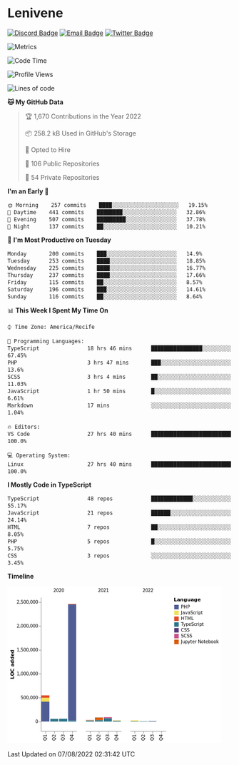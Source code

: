 # Lenivene

[![Discord Badge](https://img.shields.io/badge/-Lenivene%230715-black?style=flat-square&logo=Discord&logoColor=white)](http://discord.com/)
[![Email Badge](https://img.shields.io/badge/-lenivene@msn.com-black?style=flat-square&logo=Gmail&logoColor=white&link=mailto:lenivene@msn.com)](mailto:lenivene@msn.com)
[![Twitter Badge](https://img.shields.io/badge/-@enevinel-black?style=flat-square&logo=twitter&logoColor=white&link=https://twitter.com/enevinel)](https://twitter.com/enevinel)

<!-- https://github-readme-stats.vercel.app/api?username=lenivene&show_icons=true -->

<img src="https://metrics.lecoq.io/lenivene?template=classic&config.timezone=America%2FRecife" alt="Metrics" />

<!--START_SECTION:waka-->
![Code Time](http://img.shields.io/badge/Code%20Time-0%20secs-blue)

![Profile Views](http://img.shields.io/badge/Profile%20Views-0-blue)

![Lines of code](https://img.shields.io/badge/From%20Hello%20World%20I%27ve%20Written-3%20Million%20lines%20of%20code-blue)

**🐱 My GitHub Data** 

> 🏆 1,670 Contributions in the Year 2022
 > 
> 📦 258.2 kB Used in GitHub's Storage 
 > 
> 💼 Opted to Hire
 > 
> 📜 106 Public Repositories 
 > 
> 🔑 54 Private Repositories  
 > 
**I'm an Early 🐤** 

```text
🌞 Morning    257 commits    ████░░░░░░░░░░░░░░░░░░░░░   19.15% 
🌆 Daytime    441 commits    ████████░░░░░░░░░░░░░░░░░   32.86% 
🌃 Evening    507 commits    █████████░░░░░░░░░░░░░░░░   37.78% 
🌙 Night      137 commits    ██░░░░░░░░░░░░░░░░░░░░░░░   10.21%

```
📅 **I'm Most Productive on Tuesday** 

```text
Monday       200 commits    ███░░░░░░░░░░░░░░░░░░░░░░   14.9% 
Tuesday      253 commits    ████░░░░░░░░░░░░░░░░░░░░░   18.85% 
Wednesday    225 commits    ████░░░░░░░░░░░░░░░░░░░░░   16.77% 
Thursday     237 commits    ████░░░░░░░░░░░░░░░░░░░░░   17.66% 
Friday       115 commits    ██░░░░░░░░░░░░░░░░░░░░░░░   8.57% 
Saturday     196 commits    ███░░░░░░░░░░░░░░░░░░░░░░   14.61% 
Sunday       116 commits    ██░░░░░░░░░░░░░░░░░░░░░░░   8.64%

```


📊 **This Week I Spent My Time On** 

```text
⌚︎ Time Zone: America/Recife

💬 Programming Languages: 
TypeScript               18 hrs 46 mins      ████████████████░░░░░░░░░   67.45% 
PHP                      3 hrs 47 mins       ███░░░░░░░░░░░░░░░░░░░░░░   13.6% 
SCSS                     3 hrs 4 mins        ██░░░░░░░░░░░░░░░░░░░░░░░   11.03% 
JavaScript               1 hr 50 mins        █░░░░░░░░░░░░░░░░░░░░░░░░   6.61% 
Markdown                 17 mins             ░░░░░░░░░░░░░░░░░░░░░░░░░   1.04%

🔥 Editors: 
VS Code                  27 hrs 40 mins      █████████████████████████   100.0%

💻 Operating System: 
Linux                    27 hrs 40 mins      █████████████████████████   100.0%

```

**I Mostly Code in TypeScript** 

```text
TypeScript               48 repos            █████████████░░░░░░░░░░░░   55.17% 
JavaScript               21 repos            ██████░░░░░░░░░░░░░░░░░░░   24.14% 
HTML                     7 repos             ██░░░░░░░░░░░░░░░░░░░░░░░   8.05% 
PHP                      5 repos             █░░░░░░░░░░░░░░░░░░░░░░░░   5.75% 
CSS                      3 repos             ░░░░░░░░░░░░░░░░░░░░░░░░░   3.45%

```


**Timeline**

![Chart not found](https://raw.githubusercontent.com/lenivene/lenivene/master/charts/bar_graph.png) 


 Last Updated on 07/08/2022 02:31:42 UTC
<!--END_SECTION:waka-->